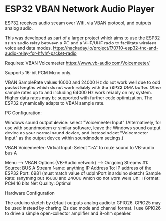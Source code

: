# ESP32 VBAN Network Audio Player
 ESP32 receives audio stream over Wifi, via VBAN protocol, and outputs analog audio.

This was developed as part of a larger project which aims to use the ESP32 as an audio
relay between a PC and a VHF/UHF radio to facilitate wireless voice and data modes.
https://hackaday.io/project/170710-esp32-tnc-and-audio-relay-for-hfvhf-packet-radio


Requires:  VBAN Voicemeeter
https://www.vb-audio.com/Voicemeeter/

Supports 16-bit PCM Mono only.

VBAN SampleRate values 16000 and 24000 Hz do not work well due to odd packet lengths
which do not work reliably with the ESP32 DMA buffer.  Other sample rates up to and
including 64000 Hz work reliably on my system.  Higher data rates may be supported
with further code optimization.  The ESP32 dynamically adapts to VBAN sample rate.


PC Configuration:

Windows sound output device:  select "Voicemeeter Input"
  (Alternatively, for use with soundmodem or similar software,
  leave the Windows sound output device as your normal sound
  device, and instead select "Voicemeeter Input" as the output
  device within soundmodem settings.)

VBAN Voicemeeter:
  Virtual Input:
    Select ">A" to route sound to VB-audio bus A
    
  Menu -->
    VBAN Options (VB-Audio network) -->
      Outgoing Streams #1:
        Source:  BUS A
        Stream Name:  anything
        IP Address To:  IP address of the ESP32
        Port:  6981 (must match value of udpInPort in arduino sketch)
        Sample Rate:  (anything but 16000 and 24000 which do not work well)
        Ch: 1
        Format:  PCM 16 bits
        Net Quality:  Optimal
        
        
Hardware Configuration:

The arduino sketch by default outputs analog audio to GPIO26.
GPIO25 may be used instead by chaning i2s dac mode and channel format.
I use GPIO26 to drive a simple open-collector amplifier and 8-ohm speaker.
